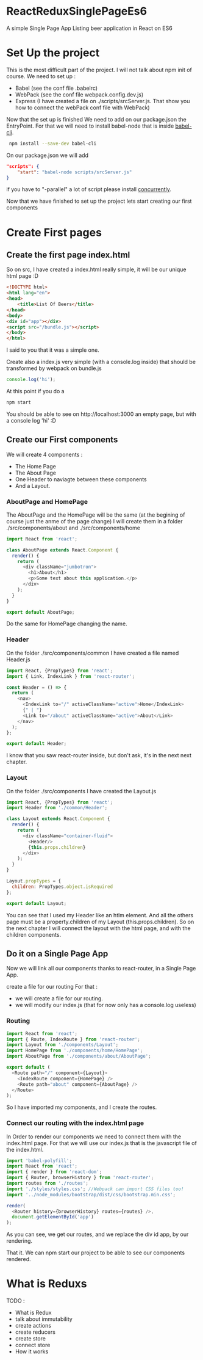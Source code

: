 # ReactReduxSinglePageEs6
A simple Single Page App Listing beer application in React on ES6

# Set Up the project

This is the most difficult part of the project.
I will not talk about npm init of course.
We need to set up :
- Babel (see the conf file .babelrc)
- WebPack (see the conf file webpack.config.dev.js)
- Express (I have created a file on ./scripts/srcServer.js. That show you how to connect the webPack conf file with WebPack)

Now that the set up is finished
We need to add on our package.json the EntryPoint.
For that we will need to install babel-node that is inside [babel-cli](https://babeljs.io/docs/usage/cli/).
```bash
 npm install --save-dev babel-cli
```

On our package.json we will add 
```json
"scripts": { 
    "start": "babel-node scripts/srcServer.js"
}
```

if you have to "-parallel" a lot of script please install [concurrently](https://www.npmjs.com/package/concurrently).

Now that we have finished to set up the project lets start creating our first components

# Create First pages

## Create the first page index.html

So on src, I have created a index.html really simple, it will be our unique html page :D

```html
<!DOCTYPE html>
<html lang="en">
<head>
    <title>List Of Beers</title>
</head>
<body>
<div id="app"></div>
<script src="/bundle.js"></script>
</body>
</html>
```

I said to you that it was a simple one.

Create also a index.js very simple (with a console.log inside) that should be transformed by webpack on bundle.js

```javascript
console.log('hi');
```

At this point if you do a 
```bash
npm start
```

You should be able to see on http://localhost:3000 an empty page, but with a console log 'hi' :D

## Create our First components

We will create 4 components : 
- The Home Page
- The About Page
- One Header to naviagte between these components
- And a Layout.

### AboutPage and HomePage

The AboutPage and the HomePage will be the same (at the begining of course just the anme of the page change)
I will create them in a folder ./src/components/about and ./src/components/home

```javascript
import React from 'react';

class AboutPage extends React.Component {
  render() {
    return (
      <div className="jumbotron">
        <h1>About</h1>
        <p>Some text about this application.</p>
      </div>
    );
  }
}

export default AboutPage;
```

Do the same for HomePage changing the name.

### Header

On the folder ./src/components/common I have created a file named Header.js

```javascript
import React, {PropTypes} from 'react';
import { Link, IndexLink } from 'react-router';

const Header = () => {
  return (
    <nav>
      <IndexLink to="/" activeClassName="active">Home</IndexLink>
      {" | "}
      <Link to="/about" activeClassName="active">About</Link>
    </nav>
  );
};

export default Header;
```

I know that you saw react-router inside, but don't ask, it's in the next next chapter.

### Layout

On the folder ./src/components I have created the Layout.js

```javascript
import React, {PropTypes} from 'react';
import Header from './common/Header';

class Layout extends React.Component {
  render() {
    return (
      <div className="container-fluid">
        <Header/>
        {this.props.children}
      </div>
    );
  }
}

Layout.propTypes = {
  children: PropTypes.object.isRequired
};

export default Layout;
```

You can see that I used my Header like an htlm element.
And all the others page must be a property.children of my Layout (this.props.children).
So on the next chapter I will connect the layout with the html page, and with the children components.

## Do it on a Single Page App

Now we will link all our components thanks to react-router, in a Single Page App.

create a file for our routing
For that : 
- we will create a file for our routing.
- we will modify our index.js (that for now only has a console.log useless)

### Routing

```javascript
import React from 'react';
import { Route, IndexRoute } from 'react-router';
import Layout from './components/Layout';
import HomePage from './components/home/HomePage';
import AboutPage from './components/about/AboutPage';

export default (
  <Route path="/" component={Layout}>
    <IndexRoute component={HomePage} />
    <Route path="about" component={AboutPage} />
  </Route>
);

```

So I have imported my components, and I create the routes.

### Connect our routing with the index.html page

In Order to render our components we need to connect them with the index.html page.
For that we will use our index.js that is the javascript file of the index.html.

```javascript
import 'babel-polyfill';
import React from 'react';
import { render } from 'react-dom';
import { Router, browserHistory } from 'react-router';
import routes from './routes';
import './styles/styles.css'; //Webpack can import CSS files too!
import '../node_modules/bootstrap/dist/css/bootstrap.min.css';

render(
  <Router history={browserHistory} routes={routes} />, 
  document.getElementById('app')
);
```

As you can see, we get our routes, and we replace the div id app, by our rendering.

That it. We can npm start our project to be able to see our components rendered.

# What is Reduxs

TODO :


- What is Redux
- talk about immutability
- create actions
- create reducers
- create store
- connect store
- How it works
